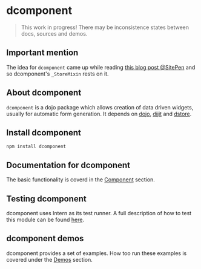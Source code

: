 # dcomponent
> This work in progress! There may be inconsistence states between docs, sources and demos.

## Important mention
The idea for `dcomponent` came up while reading [this blog post @SitePen](https://www.sitepen.com/blog/2015/07/28/simple-model-view-synchronization-with-dstore-and-dijit/) and so
dcomponent's `_StoreMixin` rests on it.

## About dcomponent

`dcomponent` is a dojo package which allows creation of data driven widgets, usually 
for automatic form generation. It depends on [dojo], [dijit] and [dstore].

## Install dcomponent

```
npm install dcomponent
```

## Documentation for dcomponent

The basic functionality is coverd in the [Component](./docs/Component.md) section.

## Testing dcomponent

dcomponent uses Intern as its test runner. A full description of how to test this module can be found [here](./docs/Testing.md).

## dcomponent demos

dcomponent provides a set of examples. How too run these examples is covered under the [Demos](./docs/Demos.md) section.

[dojo]: <https://github.com/dojo/dojo>
[dijit]: <https://github.com/dojo/dijit>
[dstore]: <https://github.com/SitePen/dstore/>
[dcomponent/core/Factory]: <./docs/Factory.md>
[dstore/Store]: <https://github.com/SitePen/dstore/blob/master/docs/Store.md>